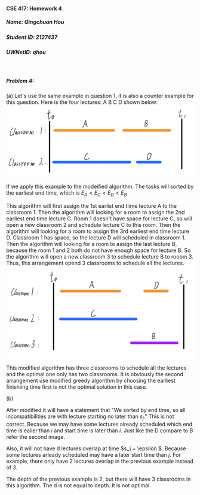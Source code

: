 #### CSE 417: Homework 4
##### Name: Qingchuan Hou
##### Student ID: 2127437
##### UWNetID: qhou
<br>

##### Problem 4:

(a)
Let's use the same example in question 1, it is also a counter example for this question.
Here is the four lectures: A B C D shown below:
![optimal](Image/A4P4_optimal.jpeg)

If we apply this example to the modeified algorithm. The tasks will sorted by the earliest end time, which is $E_A < E_C < E_D < E_B$

This algorithm will first assign the 1st earlist end tiime lecture A to the classroom 1. Then the algorithm will looking for a room to assign the 2nd earliest end time lecture C. Room 1 doesn't have space for lecture C, so will open a new classroom 2 and schedule lecture C to this room. Then the algorithm will looking for a room to assign the 3rd earliest end time lecture D. Classroom 1 has space, so the lecture D will scheduled in classroom 1. Then the algorithm will looking for a room to assign the last lecture B, because the room 1 and 2 both do not have enough space for lecture B. So the algorithm will open a new classroom 3 to schedule lecture B to rooom 3. Thus, this arrangement opend 3 classrooms to schedule all the lectures.
![example](Image/A4P4_greedy.jpeg)
This modified algorithm has three classrooms to schedule all the lectures and the optimal one only has two classrooms. It is obviously the second arrangement use modified greedy algorithm by choosing the earliest finishiing time first is not the optimal solution in this case.

(b)

After modified it will have a statement that "We sorted by end time, so all incompatibilities are with lecture starting no later than $s_j$." This is not correct. Because we may have some lectures already scheduled which end time is ealier than $i$ and start time is later than $i$. Just like the D compare to B refer the second image.

Also, it will not have d lectures overlap at time $s_j + \epsilon $. Because some lectures arleady scheduled may have a later start time than $j$. For example, there only have 2 lectures overlap in the previous example instead of 3.

The depth of the previous example is 2, but there will have 3 classrooms in this algorithm. The d is not equal to depth. It is not optimal.